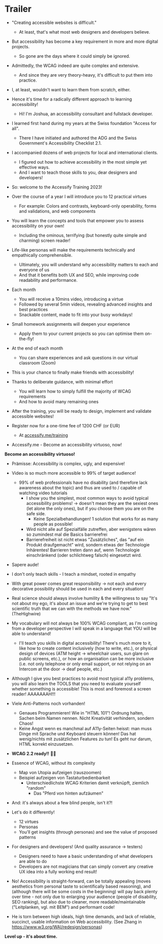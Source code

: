 # Trailer



- "Creating accessible websites is difficult."
  - At least, that's what most web designers and developers believe.
- But accessibility has become a key requirement in more and more digital projects.
  - So gone are the days where it could simply be ignored.
- Admittedly, the WCAG indeed are quite complex and extensive.
  - And since they are very theory-heavy, it's difficult to put them into practice.
- I, at least, wouldn't want to learn them from scratch, either.




- Hence it's time for a radically different approach to learning accessibility!

  - Hi! I'm Joshua, an accessibility consultant and fullstack developer.

- I learned first hand during my years at the Swiss foundation "Access for all".

  - There I have initiated and authored the ADG and the Swiss Government's Accessibility Checklist 2.1.

- I accompanied dozens of web projects for local and international clients.

  - I figured out how to achieve accessibility in the most simple yet effective ways.
  - And I want to teach those skills to you, dear designers and developers!



- So: welcome to the Accessify Training 2023!
- Over the course of a year I will introduce you to 12 practical virtues
  - For example: Colors and contrasts, keyboard-only operability, forms and validations, and web components
- You will learn the concepts and tools that empower you to assess accessibility on your own!
  - Including the ominous, terrifying (but honestly quite simple and charming) screen reader!
- Life-like personas will make the requirements technically and empathically comprehensible.
  - Ultimately, you will understand why accessibility matters to each and everyone of us
  - And that it benefits both UX and SEO, while improving code readability and performance.



- Each month
  - You will receive a 10mins video, introducing a virtue
  - Followed by several 5min videos, revealing advanced insights and best practices
  - Snackable content, made to fit into your busy workdays!
- Small homework assignments will deepen your experience
  - Apply them to your current projects so you can optimise them on-the-fly!
- At the end of each month
  - You can share experiences and ask questions in our virtual classroom (Zoom)



- This is your chance to finally make friends with accessibility!
- Thanks to deliberate guidance, with minimal effort
  - You will learn how to simply fulfill the majority of WCAG requirements
  - And how to avoid many remaining ones
- After the training, you will be ready to design, implement and validate accessible websites!
- Register now for a one-time fee of 1200 CHF (or EUR)
  - At [accessify.me/training]()



- Accessify.me - Become an accessibility virtuoso, now!




**Become an accessibility virtuoso!**

- Prämisse: Accessibility is complex, ugly, and expensive!
- Video is so much more accessible to 99% of target audience!
  - 99% of web professionals have no disability (and therefore lack awareness about the topic) and thus are used to / capable of watching video tutorials
    - I show you the simplest, most common ways to avoid typical accessibility problems! → doesn't mean they are the sexiest ones (let alone the only ones), but if you choose them you are on the safe side.
      - Keine Spezialbehandlungen! 1 solution that works for as many people as possible!
    - Wird nicht alle auf Spezialfälle zutreffen, aber wenigstens wären so zumindest mal die Basics barrierefrei
    - Barrierefreiheit ist nicht etwas "Zusätzliches", das "auf ein Produkt draufgemacht" wird, sondern etwas der Technologie Inhärentes! Barrieren treten dann auf, wenn Technologie einschränkend (oder schlichtweg falsch) eingesetzt wird.
- Sapere aude!
- I don't only teach skills - I teach a mindset, rooted in empathy
- With great power comes great responsibility → not each and every decorative possibility should be used in each and every situation!
- Real science should always involve humility & the willingness to say "It's not about my ego, it's about an issue and we're trying to get to best scientific truth that we can with the methods we have now." (TheHighwire)
- My vocabulary will not always be 100% WCAG compliant, as I'm coming from a developer perspective I will speak in a language that YOU will be able to understand!
  - I'll teach you skills in digital accessibility! There's much more to it, like how to create content inclusively (how to write, etc.), or physical design of devices (ATM height → wheelchair users, sun glare on public screens, etc.), or how an organisation can be more inclusive (i.e. not only telephone or only email support, or not relying on an Intercom at the door → deaf people, etc.)
- Although I give you best practices to avoid most typical a11y problems, you will also learn the TOOLS that you need to evaluate yourself whether something is accessible! This is most and foremost a screen reader! AAAAAAAH!!!
- Viele Anti-Patterns noch vorhanden!
  - Genaues Programmieren! Wie in "HTML 101"! Ordnung halten, Sachen beim Namen nennen. Nicht Kreativität verhindern, sondern Chaos!
  - Keine Angst wenn es manchmal auf A11y-Seiten heisst: man muss Dinge mit Sprache und Keyboard steuern können! Das hat wenig/nichts mit zusätzlichen Features zu tun! Es geht nur darum, HTML korrekt einzusetzen.
- **WCAG 2.2 ready!!** 🎉🚀
- Essence of WCAG, without its complexity
  - Map von Utopia aufzeigen (rauszoomen)
  - Beispiel aufzeigen von Tastaturbedienbarkeit
    - Unterschiedlichste WCAG Kriterien damit verknüpft, ziemlich "random"
      - Das "Pferd von hinten aufzäumen"
- And: it's always about a few blind people, isn't it?!
- Let's do it differently!
  - 12 virtues
  - Personas
  - You'll get insights (through personas) and see the value of proposed patterns
- For designers and developers! (And quality assurance → testers)
  - Designers need to have a basic understanding of what developers are able to do
  - Developers are not magicians that can simply convert any creative UX idea into a fully working end result!
- No! Accessibility is straight-forward, can be totally appealing (moves aesthetics from personal taste to scientifically based reasoning), and (although there will be some costs in the beginning) will pay back plenty over time - not only due to enlarging your audience (people of disability, SEO ranking), but also due to cleaner, more readable/maintainable ("Leitplanken, vgl. mit BEM") and performant code!





- He is torn between high ideals, high time demands, and lack of reliable, succinct, usable information on Web accessibility. (See Zhang in https://www.w3.org/WAI/redesign/personas)



**Level up - it's about time.**